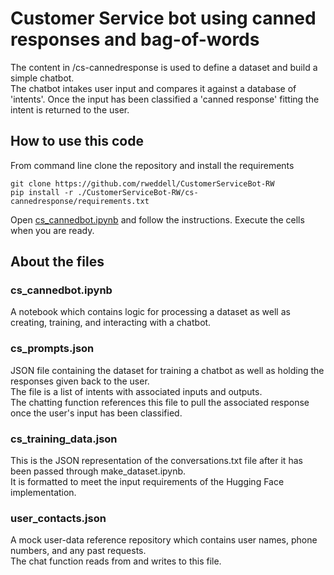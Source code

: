 # Customer Service bot using canned responses and bag-of-words

The content in /cs-cannedresponse is used to define a dataset and build a simple chatbot.  
The chatbot intakes user input and compares it against a database of 'intents'. 
Once the input has been classified a 'canned response' fitting the intent is returned to the user.  

## How to use this code
From command line clone the repository and install the requirements    
```
git clone https://github.com/rweddell/CustomerServiceBot-RW  
pip install -r ./CustomerServiceBot-RW/cs-cannedresponse/requirements.txt
```
Open [cs_cannedbot.ipynb](https://github.com/rweddell/CustomerServiceBot-RW/blob/main/cs-cannedresponse/cs_cannedbot.ipynb) and follow the instructions. Execute the cells when you are ready.  

## About the files
### cs_cannedbot.ipynb
A notebook which contains logic for processing a dataset as well as creating, training, and interacting with a chatbot.  
### cs_prompts.json
JSON file containing the dataset for training a chatbot as well as holding the responses given back to the user.   
The file is a list of intents with associated inputs and outputs.  
The chatting function references this file to pull the associated response once the user's input has been classified.  
### cs_training_data.json
This is the JSON representation of the conversations.txt file after it has been passed through make_dataset.ipynb.   
It is formatted to meet the input requirements of the Hugging Face implementation.  
### user_contacts.json
A mock user-data reference repository which contains user names, phone numbers, and any past requests.  
The chat function reads from and writes to this file.  
